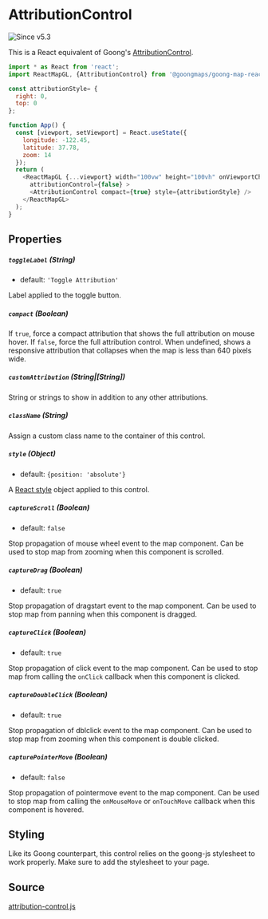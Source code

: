 # AttributionControl

![Since v5.3](https://img.shields.io/badge/since-v5.3-green)

This is a React equivalent of Goong's [AttributionControl](https://docs.goong.io/javascript/markers/#attributioncontrol).

```js
import * as React from 'react';
import ReactMapGL, {AttributionControl} from '@goongmaps/goong-map-react';

const attributionStyle= {
  right: 0,
  top: 0
};

function App() {
  const [viewport, setViewport] = React.useState({
    longitude: -122.45,
    latitude: 37.78,
    zoom: 14
  });
  return (
    <ReactMapGL {...viewport} width="100vw" height="100vh" onViewportChange={setViewport}
      attributionControl={false} >
      <AttributionControl compact={true} style={attributionStyle} />
    </ReactMapGL>
  );
}
```

## Properties

##### `toggleLabel` (String)

- default: `'Toggle Attribution'`

Label applied to the toggle button.

##### `compact` (Boolean)

If `true`, force a compact attribution that shows the full attribution on mouse hover. If `false`, force the full attribution control. When undefined, shows a responsive attribution that collapses when the map is less than 640 pixels wide.

##### `customAttribution` (String|[String])

String or strings to show in addition to any other attributions.

##### `className` (String)

Assign a custom class name to the container of this control.

##### `style` (Object)

- default: `{position: 'absolute'}`

A [React style](https://reactjs.org/docs/dom-elements.html#style) object applied to this control.

##### `captureScroll` (Boolean)

- default: `false`

Stop propagation of mouse wheel event to the map component. Can be used to stop map from zooming when this component is scrolled.

##### `captureDrag` (Boolean)

- default: `true`

Stop propagation of dragstart event to the map component. Can be used to stop map from panning when this component is dragged.

##### `captureClick` (Boolean)

- default: `true`

Stop propagation of click event to the map component. Can be used to stop map from calling the `onClick` callback when this component is clicked.

##### `captureDoubleClick` (Boolean)

- default: `true`

Stop propagation of dblclick event to the map component. Can be used to stop map from zooming when this component is double clicked.

##### `capturePointerMove` (Boolean)

- default: `false`

Stop propagation of pointermove event to the map component. Can be used to stop map from calling the `onMouseMove` or `onTouchMove` callback when this component is hovered.

## Styling

Like its Goong counterpart, this control relies on the goong-js stylesheet to work properly. Make sure to add the stylesheet to your page.

## Source

[attribution-control.js](https://github.com/goong-io/goong-map-react/tree/master/src/components/attribution-control.js)
